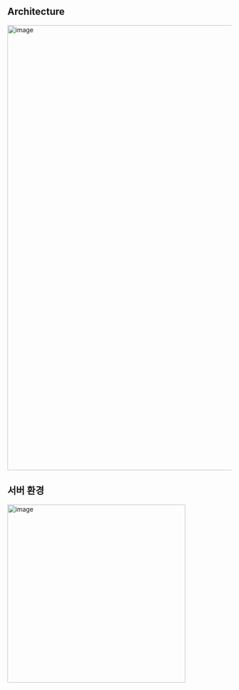 ## Architecture
<img width="999" alt="image" src="https://github.com/user-attachments/assets/e7c835cc-f7ef-408e-b1bf-653d5d4962ea">

## 서버 환경
<img width="400" alt="image" src="https://github.com/user-attachments/assets/770b8271-0bd9-452e-a392-501c906ee3eb">

